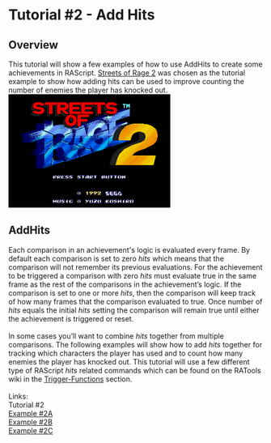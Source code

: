 # Tutorial #2 - Add Hits
## Overview
This tutorial will show a few examples of how to use AddHits to create some achievements in RAScript.  [Streets of Rage 2](https://retroachievements.org/game/3) was chosen as the tutorial example to show how adding hits can be used to improve counting the number of enemies the player has knocked out.<br>
![Streets of Rage 2 Title Screen](Streets_of_Rage_Title.png)<br>
 
## AddHits
Each comparison in an achievement's logic is evaluated every frame. By default each comparison is set to zero *hits* which means that the comparison will not remember its previous evaluations. For the achievement to be triggered a comparison with zero *hits* must evaluate true in the same frame as the rest of the comparisons in the achievement’s logic. If the comparison is set to one or more *hits*, then the comparison will keep track of how many frames that the comparison evaluated to true. Once number of *hits* equals the initial *hits* setting the comparison will remain true until either the achievement is triggered or reset.<br>
<br>
In some cases you’ll want to combine *hits* together from multiple comparisons.  The following examples will show how to add *hits* together for tracking which characters the player has used and to count how many enemies the player has knocked out. This tutorial will use a few different type of RAScript *hits* related commands which can be found on the RATools wiki in the [Trigger-Functions](https://github.com/Jamiras/RATools/wiki/Trigger-Functions) section.<br>
<br>
Links:<br>
Tutorial #2<br>
[Example #2A](Example_2A.md)<br>
[Example #2B](Example_2B.md)<br>
[Example #2C](Example_2C.md)